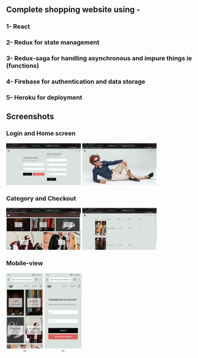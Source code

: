 ## Complete shopping website using -

### 1- React
### 2- Redux for state management
### 3- Redux-saga for handling asynchronous  and impure things ie (functions)
### 4- Firebase for authentication and data storage
### 5- Heroku for deployment 

## Screenshots

### Login and Home screen
  <img src="https://github.com/mrpandey1/shopify/blob/main/screenshots/authentication.png" width="40%" />

  <img src="https://github.com/mrpandey1/shopify/blob/main/screenshots/pc1.png" width="40%" />
  <br>

### Category and Checkout
  <img src="https://github.com/mrpandey1/shopify/blob/main/screenshots/pc2.png" width="40%" />

  <img src="https://github.com/mrpandey1/shopify/blob/main/screenshots/pc3.png" width="40%" />
  <br>

### Mobile-view
<p float="left">
  <img src="https://github.com/mrpandey1/shopify/blob/main/screenshots/mobile1.jpeg" width="100" />
  <img src="https://github.com/mrpandey1/shopify/blob/main/screenshots/mobile2.jpeg" width="100" /> 
</p>